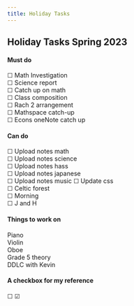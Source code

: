 ```yaml
---
title: Holiday Tasks
---
```


## Holiday Tasks Spring 2023
#### Must do
☐ Math Investigation  
☐ Science report  
☐ Catch up on math  
☐ Class composition  
☐ Rach 2 arrangement  
☐ Mathspace catch-up  
☐ Econs oneNote catch up

#### Can do
☐ Upload notes math  
☐ Upload notes science  
☐ Upload notes hass  
☐ Upload notes japanese  
☐ Upload notes music
☐ Update css  
☐ Celtic forest  
☐ Morning  
☐ J and H

#### Things to work on
Piano  
Violin  
Oboe  
Grade 5 theory  
DDLC with Kevin

#### A checkbox for my reference
☐ ☑